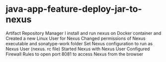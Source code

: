 # java-app-feature-deploy-jar-to-nexus
Artifact Repository Manager  I  install and run nexus on Docker container  and Created a new Linux User for Nexus  Changed permissions of Nexus executable and sonatype-work folder   Set Nexus configuration to run as Nexus User (nexus. rc file)  Started Nexus with Nexus User  Configured Firewall Rules to open port 8081 to access Nexus from the browser 
